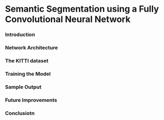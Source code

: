 # Semantic Segmentation using a Fully Convolutional Neural Network

### Introduction

### Network Architecture

### The KITTI dataset

### Training the Model

### Sample Output

### Future Improvements

### Conclusiotn

